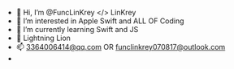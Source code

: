 - 👋 Hi, I’m @FuncLinKrey </> LinKrey
- 👀 I’m interested in Apple Swift and ALL OF Coding
- 🌱 I’m currently learning Swift and JS
- 💞️ Lightning Lion
- 📫 3364006414@qq.com OR funclinkrey070817@outlook.com
- 
<!---
FuncLinKrey/FuncLinKrey is a ✨ special ✨ repository because its `README.md` (this file) appears on your GitHub profile.
You can click the Preview link to take a look at your changes.
--->
